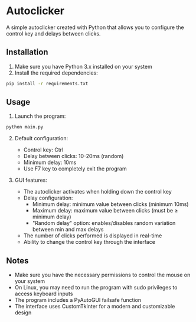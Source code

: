 # Autoclicker

A simple autoclicker created with Python that allows you to configure the control key and delays between clicks.

## Installation

1. Make sure you have Python 3.x installed on your system
2. Install the required dependencies:
```bash
pip install -r requirements.txt
```

## Usage

1. Launch the program:
```bash
python main.py
```

2. Default configuration:
   - Control key: Ctrl
   - Delay between clicks: 10-20ms (random)
   - Minimum delay: 10ms
   - Use F7 key to completely exit the program

3. GUI features:
   - The autoclicker activates when holding down the control key
   - Delay configuration:
     - Minimum delay: minimum value between clicks (minimum 10ms)
     - Maximum delay: maximum value between clicks (must be ≥ minimum delay)
     - "Random delay" option: enables/disables random variation between min and max delays
   - The number of clicks performed is displayed in real-time
   - Ability to change the control key through the interface

## Notes

- Make sure you have the necessary permissions to control the mouse on your system
- On Linux, you may need to run the program with sudo privileges to access keyboard inputs
- The program includes a PyAutoGUI failsafe function
- The interface uses CustomTkinter for a modern and customizable design 